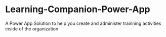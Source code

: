 # Learning-Companion-Power-App
A Power App Solution to help you create and administer trainning activities inside of the organization
